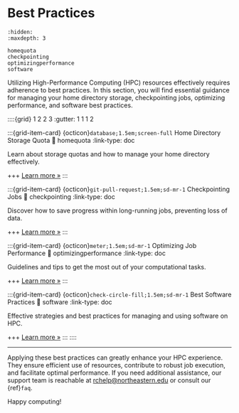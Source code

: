 # Best Practices

```{toctree}
:hidden:
:maxdepth: 3

homequota
checkpointing
optimizingperformance
software
```

Utilizing High-Performance Computing (HPC) resources effectively requires adherence to best practices. In this section, you will find essential guidance for managing your home directory storage, checkpointing jobs, optimizing performance, and software best practices.

::::{grid} 1 2 2 3
:gutter: 1 1 1 2

:::{grid-item-card} {octicon}`database;1.5em;screen-full` Home Directory Storage Quota
:link: homequota
:link-type: doc

Learn about storage quotas and how to manage your home directory effectively.

+++
[Learn more »](homequota)
:::

:::{grid-item-card} {octicon}`git-pull-request;1.5em;sd-mr-1` Checkpointing Jobs
:link: checkpointing
:link-type: doc

Discover how to save progress within long-running jobs, preventing loss of data.

+++
[Learn more »](checkpointing)
:::

:::{grid-item-card} {octicon}`meter;1.5em;sd-mr-1` Optimizing Job Performance
:link: optimizingperformance
:link-type: doc

Guidelines and tips to get the most out of your computational tasks.

+++
[Learn more »](optimizingperformance)
:::

:::{grid-item-card} {octicon}`check-circle-fill;1.5em;sd-mr-1` Best Software Practices
:link: software
:link-type: doc

Effective strategies and best practices for managing and using software on HPC.

+++
[Learn more »](software)
:::
::::

---

Applying these best practices can greatly enhance your HPC experience. They ensure efficient use of resources, contribute to robust job execution, and facilitate optimal performance. If you need additional assistance, our support team is reachable at <rchelp@northeastern.edu> or consult our {ref}`faq`.

Happy computing!
